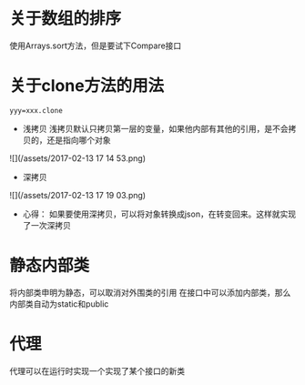 # 关于数组的排序
使用Arrays.sort方法，但是要试下Compare接口
# 关于clone方法的用法
`
yyy=xxx.clone
`
* 浅拷贝
浅拷贝默认只拷贝第一层的变量，如果他内部有其他的引用，是不会拷贝的，还是指向哪个对象

![](/assets/2017-02-13 17 14 53.png)

* 深拷贝

![](/assets/2017-02-13 17 19 03.png)
* 心得：
如果要使用深拷贝，可以将对象转换成json，在转变回来。这样就实现了一次深拷贝

# 静态内部类
将内部类申明为静态，可以取消对外围类的引用
在接口中可以添加内部类，那么内部类自动为static和public
# 代理
代理可以在运行时实现一个实现了某个接口的新类
